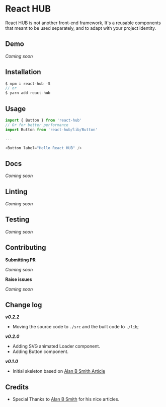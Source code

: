 # React HUB
React HUB is not another front-end framework, It's a reusable components that meant to be used separately, and to adapt with your project identity.

## Demo
*Coming soon*

## Installation
```javascript
$ npm i react-hub -S
// or
$ yarn add react-hub
```

## Usage
```javascript
import { Button } from 'react-hub'
// Or for better performance
import Button from 'react-hub/lib/Button'

...

<Button label="Hello React HUB" />
```

## Docs
*Coming soon*

## Linting
*Coming soon*

## Testing
*Coming soon*

## Contributing
**Submitting PR**

*Coming soon*

**Raise issues**

*Coming soon*

## Change log
***v0.2.2***
- Moving the source code to `./src` and the built code to `./lib`;

***v0.2.0***
- Adding SVG animated Loader component.
- Adding Button component.

***v0.1.0***
- Initial skeleton based on [Alan B Smith Article](https://hackernoon.com/building-a-react-component-library-part-1-d8a1e248fe6c?gi=56fcf41a23b2)

## Credits
- Special Thanks to [Alan B Smith](https://hackernoon.com/@_alanbsmith) for his nice articles.

